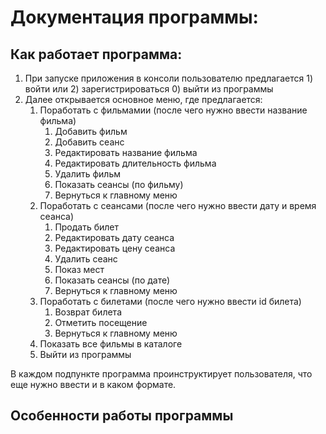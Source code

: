 # Документация программы: 

## Как работает программа: 

1. При запуске приложения в консоли пользователю предлагается 1) войти или 2) зарегистрироваться 0) выйти из программы
1. Далее открывается основное меню, где предлагается:
   1) Поработать с фильмамии (после чего нужно ввести название фильма)
      1) Добавить фильм 
      2) Добавить сеанс 
      3) Редактировать название фильма 
      4) Редактировать длительность фильма 
      5) Удалить фильм 
      6) Показать сеансы (по фильму) 
      0) Вернуться к главному меню
   2) Поработать с сеансами (после чего нужно ввести дату и время сеанса)
      1) Продать билет 
      2) Редактировать дату сеанса 
      3) Редактировать цену сеанса 
      4) Удалить сеанс 
      5) Показ мест 
      6) Показать сеансы (по дате) 
      0) Вернуться к главному меню
   3) Поработать с билетами (после чего нужно ввести id билета)
      1) Возврат билета 
      2) Отметить посещение 
      0) Вернуться к главному меню
   4) Показать все фильмы в каталоге
   0) Выйти из программы

В каждом подпункте программа проинструктирует пользователя, что еще нужно ввести и в каком формате. 

## Особенности работы программы

